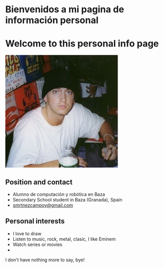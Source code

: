 # Bienvenidos a mi pagina de información personal
# Welcome to this personal info page
![imagen](Eminem.jpeg)
## Position and contact

- Alumno de computación y robótica en Baza
- Secondary School student in Baza (Granada), Spain
- smrtnezcampoy@gmail.com 

## Personal interests
- I love to draw
- Listen to music, rock, metal, clasic, I like Eminem
- Watch series or movies
- 
I don't have nothing more to say, bye!
